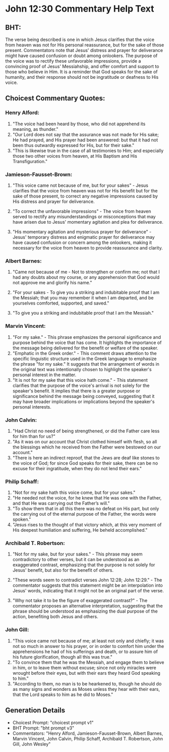 # John 12:30 Commentary Help Text

## BHT:
The verse being described is one in which Jesus clarifies that the voice from heaven was not for His personal reassurance, but for the sake of those present. Commentators note that Jesus' distress and prayer for deliverance might have caused confusion or doubt among onlookers. The purpose of the voice was to rectify these unfavorable impressions, provide a convincing proof of Jesus' Messiahship, and offer comfort and support to those who believe in Him. It is a reminder that God speaks for the sake of humanity, and their response should not be ingratitude or deafness to His voice.

## Choicest Commentary Quotes:
### Henry Alford:
1. "The voice had been heard by those, who did not apprehend its meaning, as thunder."
2. "Our Lord does not say that the assurance was not made for His sake; He had prayed, and His prayer had been answered: but that it had not been thus outwardly expressed for His, but for their sake."
3. "This is likewise true in the case of all testimonies to Him; and especially those two other voices from heaven, at His Baptism and His Transfiguration."

### Jamieson-Fausset-Brown:
1. "This voice came not because of me, but for your sakes" - Jesus clarifies that the voice from heaven was not for His benefit but for the sake of those present, to correct any negative impressions caused by His distress and prayer for deliverance.

2. "To correct the unfavorable impressions" - The voice from heaven served to rectify any misunderstandings or misconceptions that may have arisen due to Jesus' momentary agitation and plea for deliverance.

3. "His momentary agitation and mysterious prayer for deliverance" - Jesus' temporary distress and enigmatic prayer for deliverance may have caused confusion or concern among the onlookers, making it necessary for the voice from heaven to provide reassurance and clarity.

### Albert Barnes:
1. "Came not because of me - Not to strengthen or confirm me; not that I had any doubts about my course, or any apprehension that God would not approve me and glorify his name."

2. "For your sakes - To give you a striking and indubitable proof that I am the Messiah; that you may remember it when I am departed, and be yourselves comforted, supported, and saved."

3. "To give you a striking and indubitable proof that I am the Messiah."

### Marvin Vincent:
1. "For my sake." - This phrase emphasizes the personal significance and purpose behind the voice that has come. It highlights the importance of the message being delivered for the benefit or welfare of the speaker.
2. "Emphatic in the Greek order." - This comment draws attention to the specific linguistic structure used in the Greek language to emphasize the phrase "for my sake." It suggests that the arrangement of words in the original text was intentionally chosen to highlight the speaker's personal interest in the matter.
3. "It is not for my sake that this voice hath come." - This statement clarifies that the purpose of the voice's arrival is not solely for the speaker's benefit. It implies that there is a greater purpose or significance behind the message being conveyed, suggesting that it may have broader implications or implications beyond the speaker's personal interests.

### John Calvin:
1. "Had Christ no need of being strengthened, or did the Father care less for him than for us?"
2. "As it was on our account that Christ clothed himself with flesh, so all the blessings which he received from the Father were bestowed on our account."
3. "There is here an indirect reproof, that the Jews are deaf like stones to the voice of God; for since God speaks for their sake, there can be no excuse for their ingratitude, when they do not lend their ears."

### Philip Schaff:
1. "Not for my sake hath this voice come, but for your sakes."
2. "He needed not the voice, for he knew that He was one with the Father, and that He was carrying out the Father’s will."
3. "To show them that in all this there was no defeat on His part, but only the carrying out of the eternal purpose of the Father, the words were spoken."
4. "Jesus rises to the thought of that victory which, at this very moment of His deepest humiliation and suffering, He beheld accomplished."

### Archibald T. Robertson:
1. "Not for my sake, but for your sakes." - This phrase may seem contradictory to other verses, but it can be understood as an exaggerated contrast, emphasizing that the purpose is not solely for Jesus' benefit, but also for the benefit of others.

2. "These words seem to contradict verses John 12:28; John 12:29." - The commentator suggests that this statement might be an interpolation into Jesus' words, indicating that it might not be an original part of the verse.

3. "Why not take it to be the figure of exaggerated contrast?" - The commentator proposes an alternative interpretation, suggesting that the phrase should be understood as emphasizing the dual purpose of the action, benefiting both Jesus and others.

### John Gill:
1. "This voice came not because of me; at least not only and chiefly; it was not so much in answer to his prayer, or in order to comfort him under the apprehensions he had of his sufferings and death, or to assure him of his future glorification, though all this was true."
2. "To convince them that he was the Messiah, and engage them to believe in him, or to leave them without excuse; since not only miracles were wrought before their eyes, but with their ears they heard God speaking to him."
3. "According to them, no man is to be hearkened to, though he should do as many signs and wonders as Moses unless they hear with their ears, that the Lord speaks to him as he did to Moses."


## Generation Details
- Choicest Prompt: "choicest prompt v1"
- BHT Prompt: "bht prompt v3"
- Commentators: "Henry Alford, Jamieson-Fausset-Brown, Albert Barnes, Marvin Vincent, John Calvin, Philip Schaff, Archibald T. Robertson, John Gill, John Wesley"
